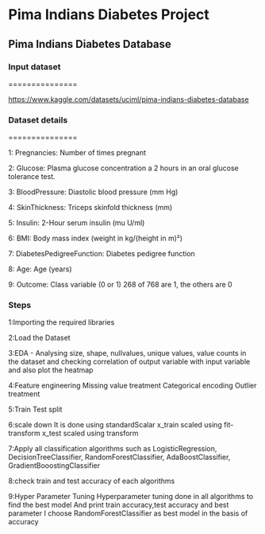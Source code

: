   # Pima Indians Diabetes Project


Pima Indians Diabetes Database
------------------------------
### Input dataset
===============

https://www.kaggle.com/datasets/uciml/pima-indians-diabetes-database

### Dataset details
===============

1: Pregnancies: Number of times pregnant

2: Glucose: Plasma glucose concentration a 2 hours in an oral glucose tolerance test.

3: BloodPressure: Diastolic blood pressure (mm Hg)

4: SkinThickness: Triceps skinfold thickness (mm)

5: Insulin: 2-Hour serum insulin (mu U/ml)

6: BMI: Body mass index (weight in kg/(height in m)²)

7: DiabetesPedigreeFunction: Diabetes pedigree function

8: Age: Age (years)

9: Outcome: Class variable (0 or 1) 268 of 768 are 1, the others are 0

### Steps
1:Importing the required libraries

2:Load the Dataset

3:EDA - Analysing size, shape, nullvalues, unique values, value counts in the dataset and checking correlation of output variable with 
  input variable and also plot the heatmap

4:Feature engineering
  Missing value treatment
  Categorical encoding
  Outlier treatment

5:Train Test split

6:scale down
  It is done using standardScalar
  x_train scaled using fit-transform
  x_test scaled using transform

7:Apply all classification algorithms such as LogisticRegression, DecisionTreeClassifier, RandomForestClassifier, AdaBoostClassifier, 
  GradientBooostingClassifier

8:check train and test accuracy of each algorithms

9:Hyper Parameter Tuning
   Hyperparameter tuning done in all algorithms to find the best model
   And print train accuracy,test accuracy and best parameter
   I choose RandomForestClassifier as best model in the basis of accuracy




